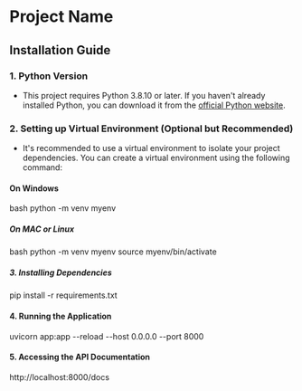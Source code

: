 # Project Name

## Installation Guide

### 1. Python Version

- This project requires Python 3.8.10 or later. If you haven't already installed Python, you can download it from the [official Python website](https://www.python.org/downloads/).

### 2. Setting up Virtual Environment (Optional but Recommended)

- It's recommended to use a virtual environment to isolate your project dependencies. You can create a virtual environment using the following command:

#### On Windows

bash
python -m venv myenv


##### On MAC or Linux

bash
python -m venv myenv
source myenv/bin/activate


##### 3. Installing Dependencies

pip install -r requirements.txt


####  4. Running the Application

uvicorn app:app --reload --host 0.0.0.0 --port 8000


####  5. Accessing the API Documentation

http://localhost:8000/docs



